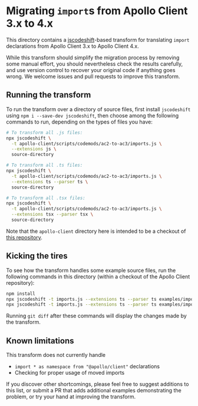 # Migrating `import`s from Apollo Client 3.x to 4.x

This directory contains a [jscodeshift](https://www.npmjs.com/package/jscodeshift)-based
transform for translating `import` declarations from
Apollo Client 3.x to Apollo Client 4.x.

While this transform should simplify the migration process by removing
some manual effort, you should nevertheless check the results carefully,
and use version control to recover your original code if anything goes
wrong. We welcome issues and pull requests to improve this transform.

## Running the transform

To run the transform over a directory of source files, first install
`jscodeshift` using `npm i --save-dev jscodeshift`, then choose among the
following commands to run, depending on the types of files you have:

```sh
# To transform all .js files:
npx jscodeshift \
  -t apollo-client/scripts/codemods/ac2-to-ac3/imports.js \
  --extensions js \
  source-directory

# To transform all .ts files:
npx jscodeshift \
  -t apollo-client/scripts/codemods/ac2-to-ac3/imports.js \
  --extensions ts --parser ts \
  source-directory

# To transform all .tsx files:
npx jscodeshift \
  -t apollo-client/scripts/codemods/ac2-to-ac3/imports.js \
  --extensions tsx --parser tsx \
  source-directory
```

Note that the `apollo-client` directory here is intended to be a checkout
of [this repository](https://github.com/apollographql/apollo-client/).

## Kicking the tires

To see how the transform handles some example source files, run the
following commands in this directory (within a checkout of the Apollo
Client repository):

```sh
npm install
npx jscodeshift -t imports.js --extensions ts --parser ts examples/import_a.ts
npx jscodeshift -t imports.js --extensions ts --parser ts examples/import_b.ts
```

Running `git diff` after these commands will display the changes made by
the transform.

## Known limitations

This transform does not currently handle

* `import * as namespace from "@apollo/client"` declarations
* Checking for proper usage of moved imports

If you discover other shortcomings, please feel free to suggest additions
to this list, or submit a PR that adds additional examples demonstrating
the problem, or try your hand at improving the transform.
